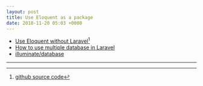 ```yaml
---
layout: post
title: Use Eloquent as a package
date: 2018-11-20 05:03 +0000
---
```


* [Use Eloquent without Laravel](https://medium.com/@kshitij206/use-eloquent-without-laravel-7e1c73d79977)[^1]
* [How to use multiple database in Laravel
](https://stackoverflow.com/questions/31847054/how-to-use-multiple-database-in-laravel)
* [illuminate/database](https://github.com/illuminate/database/tree/5.4)


[^1]: [github source code](https://github.com/stemword/use-eloquent-in-php-without-laravel/blob/master/bootstrap.php)



---